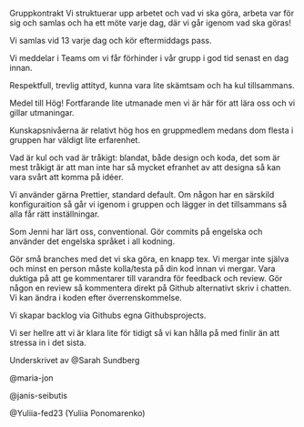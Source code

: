 Gruppkontrakt
Vi struktuerar upp arbetet och vad vi ska göra, arbeta var för sig och samlas och ha ett möte varje dag, där vi går igenom vad ska göras!

Vi samlas vid 13 varje dag och kör eftermiddags pass.

Vi meddelar i Teams om vi får förhinder i vår grupp i god tid senast en dag innan.

Respektfull, trevlig attityd, kunna vara lite skämtsam och ha kul tillsammans.

Medel till Hög! Fortfarande lite utmanade men vi är här för att lära oss och vi gillar utmaningar.

Kunskapsnivåerna är relativt hög hos en gruppmedlem medans dom flesta i gruppen har väldigt lite erfarenhet.

Vad är kul och vad är tråkigt: blandat, både design och koda, det som är mest tråkigt är att man inte har så mycket efranhet av att designa så kan vara svårt att komma på idéer.

Vi använder gärna Prettier, standard default. Om någon har en särskild konfiguraition så går vi igenom i gruppen och lägger in det tillsammans så alla får rätt inställningar.

Som Jenni har lärt oss, conventional. Gör commits på engelska och använder det engelska språket i all kodning.

Gör små branches med det vi ska göra, en knapp tex. Vi mergar inte själva och minst en person måste kolla/testa på din kod innan vi mergar. Vara duktiga på att ge kommentarer till varandra för feedback och review. Gör någon en review så kommentera direkt på Github alternativt skriv i chatten. Vi kan ändra i koden efter överrenskommelse.

Vi skapar backlog via Githubs egna Githubsprojects.

Vi ser hellre att vi är klara lite för tidigt så vi kan hålla på med finlir än att stressa in i det sista.

Underskrivet av
@Sarah Sundberg

@maria-jon

@janis-seibutis

@Yuliia-fed23 (Yuliia Ponomarenko)
